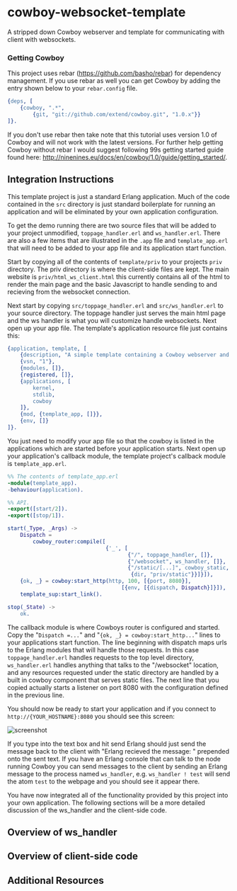 # cowboy-websocket-template
A stripped down Cowboy webserver and template for communicating with client with websockets.

### Getting Cowboy

This project uses rebar (https://github.com/basho/rebar) for dependency management. If you use rebar as well you can get Cowboy by adding the entry shown below to your `rebar.config` file.

```erlang
{deps, [
	{cowboy, ".*",
		{git, "git://github.com/extend/cowboy.git", "1.0.x"}}
]}.
```
If you don't use rebar then take note that this tutorial uses version 1.0 of Cowboy and will not work with the latest versions. For further help getting Cowboy without rebar I would suggest following 99s getting started guide found here: http://ninenines.eu/docs/en/cowboy/1.0/guide/getting_started/.

## Integration Instructions

This template project is just a standard Erlang application. Much of the code contained in the `src` directory is just standard boilerplate for running an application and will be eliminated by your own application configuration.

To get the demo running there are two source files that will be added to your project unmodified, `toppage_handler.erl` and `ws_handler.erl`. There are also a few items that are illustrated in the `.app` file and `template_app.erl` that will need to be added to your app file and its application start function.

Start by copying all of the contents of `template/priv` to your projects `priv` directory. The priv directory is where the client-side files are kept. The main website is `priv/html_ws_client.html` this currently contains all of the html to render the main page and the basic Javascript to handle sending to and recieving from the websocket connection.

Next start by copying `src/toppage_handler.erl` and `src/ws_handler.erl` to your source directory. The toppage handler just serves the main html page and the ws handler is what you will customize handle websockets. Next open up your app file. The template's application resource file just contains this: 

```erlang
{application, template, [
	{description, "A simple template containing a Cowboy webserver and websocket communication"},
	{vsn, "1"},
	{modules, []},
	{registered, []},
	{applications, [
		kernel,
		stdlib,
		cowboy
	]},
	{mod, {template_app, []}},
	{env, []}
]}.
```

You just need to modify your app file so that the cowboy is listed in the applications which are started before your application starts. Next open up your application's callback module, the template project's callback module is `template_app.erl`.

```erlang
%% The contents of template_app.erl
-module(template_app).
-behaviour(application).

%% API.
-export([start/2]).
-export([stop/1]).

start(_Type, _Args) ->
    Dispatch = 
        cowboy_router:compile([
                               {'_', [
                                      {"/", toppage_handler, []},
                                      {"/websocket", ws_handler, []},
                                      {"/static/[...]", cowboy_static,
                                       {dir, "priv/static"}}]}]),
    {ok, _} = cowboy:start_http(http, 100, [{port, 8080}],
                                    [{env, [{dispatch, Dispatch}]}]),
    template_sup:start_link().

stop(_State) ->
	ok.
```
The callback module is where Cowboys router is configured and started. Copy the "`Dispatch =...`" and "`{ok, _} = cowboy:start_http...`" lines to your applications start function. The line beginning with dispatch maps urls to the Erlang modules that will handle those requests. In this case `toppage_handler.erl` handles requests to the top level directory, `ws_handler.erl` handles anything that talks to the "/websocket" location, and any resources requested under the static directory are handled by a built in cowboy component that serves static files. The next line that you copied actually starts a listener on port 8080 with the configuration defined in the previous line.

You should now be ready to start your application and if you connect to `http://{YOUR_HOSTNAME}:8080` you should see this screen:

![screenshot](https://raw.githubusercontent.com/fodder008/cowboy-websocket-template/fc263d507b3cc923bd527e66bd7a1f155d73763e/webScreen.png)

If you type into the text box and hit send Erlang should just send the message back to the client with "Erlang recieved the message: " prepended onto the sent text. If you have an Erlang console that can talk to the node running Cowboy you can send messages to the client by sending an Erlang message to the process named `ws_handler`, e.g. `ws_handler ! test` will send the atom `test` to the webpage and you should see it appear there.

You have now integrated all of the functionality provided by this project into your own application. The following sections will be a more detailed discussion of the ws_handler and the client-side code.
## Overview of ws_handler

## Overview of client-side code

## Additional Resources